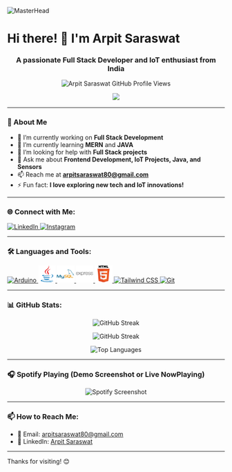 ![MasterHead](https://user-images.githubusercontent.com/10498744/210012254-234538ff-d198-48aa-8964-37e6fd45d227.gif)

# Hi there! 👋 I'm Arpit Saraswat
<h3 align="center">A passionate Full Stack Developer and IoT enthusiast from India</h3>

<p align="center">
  <img src="https://komarev.com/ghpvc/?username=ArpitSaraswat7&label=Profile%20views&color=0e75b6&style=flat" alt="Arpit Saraswat GitHub Profile Views" />
</p>

<p align="center">
  <img src="http://readme-typing-svg.herokuapp.com?font=Josefin+Slab&pause=1000&center=true&vCenter=true&width=435&lines=Hi+👋,+I'm+Arpit+Saraswat;A+Full+Stack+Developer;An+IoT+Project+Builder+from+India!" />
</p>

---

### 🚀 About Me
- 🔭 I’m currently working on **Full Stack Development**
- 🌱 I’m currently learning **MERN** and **JAVA**
- 🤝 I’m looking for help with **Full Stack projects**
- 💬 Ask me about **Frontend Development, IoT Projects, Java, and Sensors**
- 📫 Reach me at **arpitsaraswat80@gmail.com**
- ⚡ Fun fact: **I love exploring new tech and IoT innovations!**

---

### 🌐 Connect with Me:
<p align="left">
  <a href="https://www.linkedin.com/in/arpit-saraswat-a12730288" target="_blank">
    <img src="https://cdn-icons-png.flaticon.com/512/174/174857.png" alt="LinkedIn" height="30" width="40" />
  </a>
  <a href="https://www.instagram.com/arpit_saraswat7?igsh=MXRidXhlZXMzdG0xbA==" target="_blank">
    <img src="https://cdn-icons-png.flaticon.com/512/2111/2111463.png" alt="Instagram" height="30" width="40" />
  </a>
</p>

---

### 🛠️ Languages and Tools:
<p align="left">
  <a href="https://www.arduino.cc/" target="_blank">
    <img src="https://cdn.worldvectorlogo.com/logos/arduino-1.svg" alt="Arduino" width="40" height="40"/>
  </a>
  <a href="https://www.java.com" target="_blank">
    <img src="https://raw.githubusercontent.com/devicons/devicon/master/icons/java/java-original.svg" alt="Java" width="40" height="40"/>
  </a>
  <a href="https://www.mysql.com/" target="_blank">
    <img src="https://raw.githubusercontent.com/devicons/devicon/master/icons/mysql/mysql-original-wordmark.svg" alt="MySQL" width="40" height="40"/>
  </a>
  <a href="https://expressjs.com" target="_blank">
    <img src="https://raw.githubusercontent.com/devicons/devicon/master/icons/express/express-original-wordmark.svg" alt="Express" width="40" height="40"/>
  </a>
  <a href="https://www.w3.org/html/" target="_blank">
    <img src="https://raw.githubusercontent.com/devicons/devicon/master/icons/html5/html5-original-wordmark.svg" alt="HTML5" width="40" height="40"/>
  </a>
  <a href="https://tailwindcss.com/" target="_blank">
    <img src="https://www.vectorlogo.zone/logos/tailwindcss/tailwindcss-icon.svg" alt="Tailwind CSS" width="40" height="40"/>
  </a>
  <a href="https://git-scm.com/" target="_blank">
    <img src="https://www.vectorlogo.zone/logos/git-scm/git-scm-icon.svg" alt="Git" width="40" height="40"/>
  </a>
</p>

---

### 📊 GitHub Stats:
<p align="center">
 <img src="https://streak-stats.demolab.com/?user=ArpitSaraswat7&theme=dark" alt="GitHub Streak" />

</p>

<p align="center">
  <img src="https://github-readme-streak-stats.herokuapp.com/?user=ArpitSaraswat7&theme=dark" alt="GitHub Streak" />
</p>

<p align="center">
  <img src="https://github-readme-stats.vercel.app/api/top-langs/?username=ArpitSaraswat7&layout=compact&theme=dark" alt="Top Languages" />
</p>

---

### 🎧 Spotify Playing (Demo Screenshot or Live NowPlaying)
  <p align="center">
  <img src="https://raw.githubusercontent.com/ArpitSaraswat7/ArpitSaraswat7/main/screenshot.png" alt="Spotify Screenshot" />
</p>



---

### 📫 How to Reach Me:
- 📧 Email: arpitsaraswat80@gmail.com  
- 🔗 LinkedIn: [Arpit Saraswat](https://www.linkedin.com/in/arpit-saraswat-a12730288)

---

Thanks for visiting! 😊
